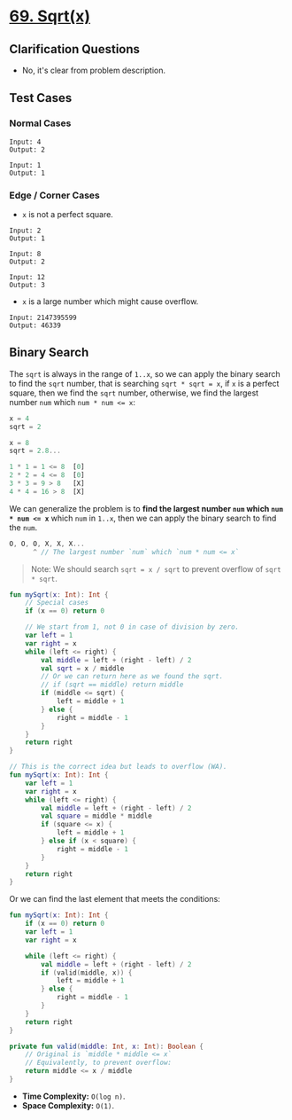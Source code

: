 # [69. Sqrt(x)](https://leetcode.com/problems/sqrtx)

## Clarification Questions
* No, it's clear from problem description.
 
## Test Cases
### Normal Cases
```
Input: 4
Output: 2

Input: 1
Output: 1
```
### Edge / Corner Cases
* `x` is not a perfect square.
```
Input: 2
Output: 1

Input: 8
Output: 2

Input: 12
Output: 3
```

* `x` is a large number which might cause overflow.
```
Input: 2147395599
Output: 46339
```

## Binary Search
The `sqrt` is always in the range of `1..x`, so we can apply the binary search to find the `sqrt` number, that is searching `sqrt * sqrt = x`, if `x` is a perfect square, then we find the `sqrt` number, otherwise, we find the largest number `num` which `num * num <= x`:

```js
x = 4
sqrt = 2

x = 8
sqrt = 2.8...

1 * 1 = 1 <= 8  [0]
2 * 2 = 4 <= 8  [0]
3 * 3 = 9 > 8   [X]
4 * 4 = 16 > 8  [X]
```

We can generalize the problem is to **find the largest number `num` which `num * num <= x`** which `num` in `1..x`, then we can apply the binary search to find the `num`.
```js
O, O, O, X, X, X...
      ^ // The largest number `num` which `num * num <= x`
```

> Note: We should search `sqrt = x / sqrt` to prevent overflow of `sqrt * sqrt`.


```kotlin
fun mySqrt(x: Int): Int {
    // Special cases
    if (x == 0) return 0

    // We start from 1, not 0 in case of division by zero.
    var left = 1
    var right = x
    while (left <= right) {
        val middle = left + (right - left) / 2
        val sqrt = x / middle
        // Or we can return here as we found the sqrt.
        // if (sqrt == middle) return middle
        if (middle <= sqrt) {
            left = middle + 1
        } else {
            right = middle - 1
        }
    }    
    return right 
}

// This is the correct idea but leads to overflow (WA).
fun mySqrt(x: Int): Int {
    var left = 1
    var right = x
    while (left <= right) {
        val middle = left + (right - left) / 2
        val square = middle * middle
        if (square <= x) {
            left = middle + 1
        } else if (x < square) {
            right = middle - 1
        }
    }
    return right
}
```

Or we can find the last element that meets the conditions:
```kotlin
fun mySqrt(x: Int): Int {
    if (x == 0) return 0
    var left = 1
    var right = x

    while (left <= right) {
        val middle = left + (right - left) / 2
        if (valid(middle, x)) {
            left = middle + 1
        } else {
            right = middle - 1
        }
    }   
    return right
}

private fun valid(middle: Int, x: Int): Boolean {
    // Original is `middle * middle <= x`
    // Equivalently, to prevent overflow:
    return middle <= x / middle
}
```


* **Time Complexity:** `O(log n)`.
* **Space Complexity:** `O(1)`.